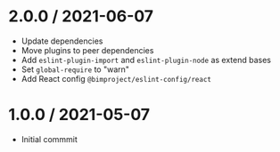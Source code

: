 # 2.0.0 / 2021-06-07

- Update dependencies
- Move plugins to peer dependencies
- Add `eslint-plugin-import` and `eslint-plugin-node` as extend bases
- Set `global-require` to "warn"
- Add React config `@bimproject/eslint-config/react`

# 1.0.0 / 2021-05-07

- Initial commmit
